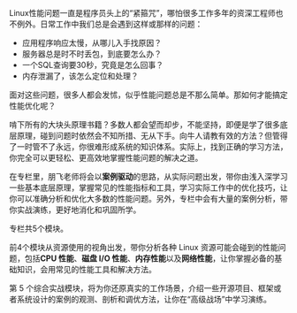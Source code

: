 Linux性能问题一直是程序员头上的“紧箍咒”，哪怕很多工作多年的资深工程师也不例外。日常工作中我们总是会遇到这样或那样的问题：

- 应用程序响应太慢，从哪儿入手找原因？
- 服务器总是时不时丢包，到底要怎么办？
- 一个SQL查询要30秒，究竟是怎么回事？
- 内存泄漏了，该怎么定位和处理？

面对这些问题，很多人都会发怵，似乎性能问题总是不那么简单。那如何才能搞定性能优化呢？

啃下所有的大块头原理书籍？多数人都会望而却步，不能坚持，即便是学了很多底层原理，碰到问题时依然会不知所措、无从下手。向牛人请教有效的方法？但管得了一时管不了永远，你很难形成系统的知识体系。实际上，找到正确的学习方法，你完全可以更轻松、更高效地掌握性能问题的解决之道。

在专栏里，朋飞老师将会以**案例驱动**的思路，从实际问题出发，带你由浅入深学习一些基本底层原理，掌握常见的性能指标和工具，学习实际工作中的优化技巧，让你可以准确分析和优化大多数的性能问题。另外，专栏中会有大量的案例分析，带你实战演练，更好地消化和巩固所学。

专栏共5个模块。

前4个模块从资源使用的视角出发，带你分析各种 Linux 资源可能会碰到的性能问题，包括**CPU 性能**、**磁盘 I/O 性能**、**内存性能**以及**网络性能**，让你掌握必备的基础知识，会用常见的性能工具和解决方法。

第 5 个综合实战模块，将为你还原真实的工作场景，介绍一些开源项目、框架或者系统设计的案例的观测、剖析和调优方法，让你在“高级战场”中学习演练。
